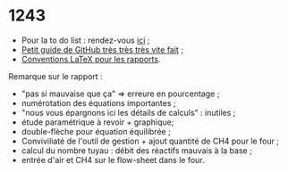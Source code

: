 ﻿1243
====

* Pour la to do list : rendez-vous [ici](https://github.com/anpar/1243/issues) ;
* [Petit guide de GitHub très très très vite fait](https://github.com/anpar/1243/wiki/How-to-use-GitHub-(for-dummies)) ;
* [Conventions LaTeX pour les rapports](https://github.com/anpar/1243/wiki/Convention-LaTeX-pour-les-rapports).

Remarque sur le rapport :
* "pas si mauvaise que ça" => erreure en pourcentage ;
* numérotation des équations importantes ;
* "nous vous épargnons ici les détails de calculs" : inutiles ;
* étude paramétrique à revoir + graphique;
* double-flèche pour équation équilibrée ;
* Conviviliaté de l'outil de gestion + ajout quantité de CH4 pour le four ;
* calcul du nombre tuyau : débit des réactifs mauvais à la base ;
* entrée d'air et CH4 sur le flow-sheet dans le four.
